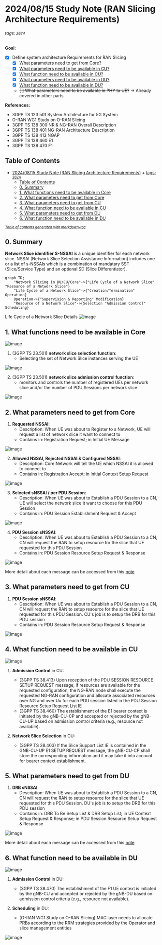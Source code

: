 # 2024/08/15 Study Note (RAN Slicing Architecture Requirements)

###### tags: `2024`

**Goal:**
- [x] Define system architecture Requirements for RAN Slicing
    - [x] [What parameters need to get from Core?](#2-What-parameters-need-to-get-from-Core)
    - [x] [What parameters need to be available in CU?](#3-What-parameters-need-to-get-from-CU)
    - [x] [What function need to be available in CU?](#4-What-function-need-to-be-available-in-CU)
    - [x] [What parameters need to be available in DU?](#5-What-parameters-need-to-get-from-DU)
    - [x] [What function need to be available in DU?](#6-What-function-need-to-be-available-in-DU)
    - ~~[ ] What parameters need to be available in PHY to UE?~~ -> Already covered in other parts
 
**References:**
- 3GPP TS 123 501 System Architecture for 5G System
- O-RAN WG1 Study on O-RAN Slicing
- 3GPP TS 138 300 NR & NG-RAN Overall Description
- 3GPP TS 138 401 NG-RAN Architecture Description
- 3GPP TS 138 413 NGAP
- 3GPP TS 138 460 E1
- 3GPP TS 138 470 F1

## Table of Contents
- [2024/08/15 Study Note (RAN Slicing Architecture Requirements)](#2024-08-15-study-note--ran-slicing-architecture-requirements-)
          + [tags: `2024`](#tags---2024-)
  * [Table of Contents](#table-of-contents)
  * [0. Summary](#0-summary)
  * [1. What functions need to be available in Core](#1-what-functions-need-to-be-available-in-core)
  * [2. What parameters need to get from Core](#2-what-parameters-need-to-get-from-core)
  * [3. What parameters need to get from CU](#3-what-parameters-need-to-get-from-cu)
  * [4. What function need to be available in CU](#4-what-function-need-to-be-available-in-cu)
  * [5. What parameters need to get from DU](#5-what-parameters-need-to-get-from-du)
  * [6. What function need to be available in DU](#6-what-function-need-to-be-available-in-du)

<small><i><a href='http://ecotrust-canada.github.io/markdown-toc/'>Table of contents generated with markdown-toc</a></i></small>



## 0. Summary


**Network Slice identifier**
**S-NSSAI** is a unique identifier for each network slice. NSSAI (Network Slice Selection Assistance Information) includes one or a list of s-NSSAIs which is a combination of mandatary SST (Slice/Service Type) and an optional SD (Slice Differentiator).


```mermaid
graph TD;
	"Network Slicing in DU/CU/Core"->{"Life Cycle of a Network Slice" "Resource of a Network Slice"}
	"Life Cycle of a Network Slice"->{"Creation/Termination" Operation}
	Operation->{"Supervision & Reporting" Modification}
	"Resource of a Network Slice"->{Selection "Admission Control" Scheduling}
```


 Life Cycle of a Network Slice Details
![image](https://hackmd.io/_uploads/rJUv_wgoA.png)


## 1. What functions need to be available in Core

![image](https://hackmd.io/_uploads/BJuwIvejA.png)

1. (3GPP TS 23.501) **network slice selection function**:
    - Selecting the set of Network Slice instances serving the UE

![image](https://hackmd.io/_uploads/HJcXwPeo0.png)


2. (3GPP TS 23.501) **network slice admission control function**:
    - monitors and controls the number of registered UEs per network slice and/or the number of PDU Sessions per network slice

![image](https://hackmd.io/_uploads/H1vYwvgoC.png)



## 2. What parameters need to get from Core

1. **Requested NSSAI**:
    - Description: When UE was about to Register to a Network, UE will request a list of network slice it want to connect to
    - Contains in: Registration Request; in Initial UE Message

![image](https://hackmd.io/_uploads/SydwNEh9R.png)

2. **Allowed NSSAI, Rejected NSSAI & Configured NSSAI**:
    - Description: Core Network will tell the UE which NSSAI it is allowed to connect to
    - Contains in: Registration Accept; in Initial Context Setup Request

![image](https://hackmd.io/_uploads/BJ8tUEn9C.png)

3. **Selected sNSSAI / per PDU Session**:
    - Description: When UE was about to Establish a PDU Session to a CN, UE will select the network slice it want to choose for this PDU Session
    - Contains in: PDU Session Establishment Request & Accept

![image](https://hackmd.io/_uploads/BJ74kU-CR.png)

4. **PDU Session sNSSAI**:
    - Description: When UE was about to Establish a PDU Session to a CN, CN will request the RAN to setup resource for the slice that UE requested for this PDU Session
    - Contains in: PDU Session Resource Setup Request & Response

![image](https://hackmd.io/_uploads/HJ1_y8ZA0.png)


More detail about each message can be accessed from this [note](https://hackmd.io/@superwilfrid/ryKdDBucA)


## 3. What parameters need to get from CU

1. **PDU Session sNSSAI**:
    - Description: When UE was about to Establish a PDU Session to a CN, CN will request the RAN to setup resource for the slice that UE requested for this PDU Session. CU's job is to setup the DRB for this PDU session
    - Contains in: PDU Session Resource Setup Request & Response

![image](https://hackmd.io/_uploads/HJ1_y8ZA0.png)

## 4. What function need to be available in CU

![image](https://hackmd.io/_uploads/H1FmAFgoC.png)

1. **Admission Control** in CU:
    - (3GPP TS 38.413) Upon reception of the PDU SESSION RESOURCE SETUP REQUEST message, if resources are available for the requested configuration, the NG-RAN node shall execute the requested NG-RAN configuration and allocate associated resources over NG and over Uu for each PDU session listed in the PDU Session Resource Setup Request List IE
    - (3GPP TS 38.460) The establishment of the E1 bearer context is initiated by the gNB-CU-CP and accepted or rejected by the gNB-CU-UP based on admission control criteria (e.g., resource not available). 

2. **Network Slice Selection** in CU:
    - (3GPP TS 38.463) If the Slice Support List IE is contained in the GNB-CU-UP E1 SETUP REQUEST message, the gNB-CU-CP shall store the corresponding information and it may take it into account for bearer context establishment. 


## 5. What parameters need to get from DU

1. **DRB sNSSAI**:
    - Description: When UE was about to Establish a PDU Session to a CN, CN will request the RAN to setup resource for the slice that UE requested for this PDU Session. DU's job is to setup the DRB for this PDU session
    - Contains in: DRB To Be Setup List & DRB Setup List; in UE Context Setup Request & Response; in PDU Session Resource Setup Request & Response

![image](https://hackmd.io/_uploads/H1PEa4h50.png)



More detail about each message can be accessed from this [note](https://hackmd.io/@superwilfrid/H11zB5O9A)


## 6. What function need to be available in DU

![image](https://hackmd.io/_uploads/rJAIRYgs0.png)

1. **Admission Control** in DU:
    - (3GPP TS 38.470) The establishment of the F1 UE context is initiated by the gNB-CU and accepted or rejected by the gNB-DU based on admission control criteria (e.g., resource not available).

2. **Scheduling** in DU:
    - (O-RAN WG1 Study on O-RAN Slicing) MAC layer needs to allocate PRBs according to the RRM strategies provided by the Operator and slice management entities

![image](https://hackmd.io/_uploads/rkg5w84i0.png)
